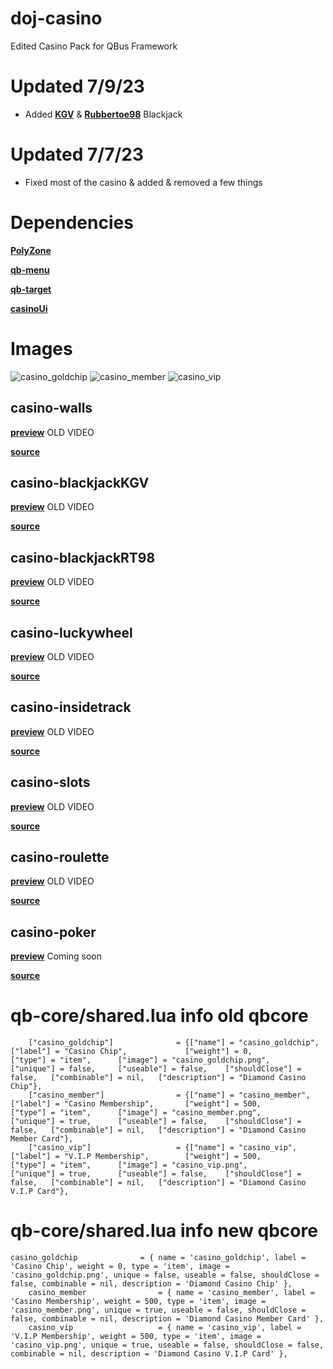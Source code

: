 # doj-casino 

Edited Casino Pack for QBus Framework


# Updated 7/9/23
- Added **[KGV](https://github.com/Xinerki/kgv-blackjack)** & **[Rubbertoe98](https://github.com/rubbertoe98)** Blackjack 
# Updated 7/7/23
- Fixed most of the casino & added & removed a few things




# Dependencies
**[PolyZone](https://github.com/mkafrin/PolyZone)** 

**[qb-menu](https://github.com/qbcore-framework/qb-menu)**

**[qb-target](https://github.com/BerkieBb/qb-target)** 

**[casinoUi](https://github.com/dojwun/casinoUi)**

# Images
![casino_goldchip](https://i.imgur.com/7NPjx6H.png)
![casino_member](https://i.imgur.com/SOxFphs.png)
![casino_vip](https://i.imgur.com/nBvSini.png)



## casino-walls

**[preview](https://streamable.com/jem98k)** OLD VIDEO

**[source](https://forum.cfx.re/t/cayo-perico-casino-dlc-ipl-loader/2099391)**

## casino-blackjackKGV

**[preview](https://streamable.com/jpabhl)** OLD VIDEO

**[source](https://github.com/Xinerki/kgv-blackjack)**

## casino-blackjackRT98

**[preview](https://streamable.com/rfjiol)**  OLD VIDEO

**[source](https://github.com/rubbertoe98/DiamondBlackjack)**


## casino-luckywheel 

**[preview](https://streamable.com/ucv48w)** OLD VIDEO

**[source](https://github.com/Sn0wBiT/esx_tpnrp_luckywheel)**

## casino-insidetrack
 
**[preview](https://streamable.com/m5eyk)** OLD VIDEO

**[source](https://github.com/MRV6/mp_insidetrack)**

## casino-slots 

**[preview](https://streamable.com/5xwkki)** OLD VIDEO

**[source](https://github.com/ChatDisabled/dc-casino/tree/nice)** 

## casino-roulette

**[preview](https://streamable.com/85vjqc)** OLD VIDEO

**[source](https://forum.cfx.re/t/standalone-paid-aquiver-casino-roulette/2925508)**

## casino-poker

**[preview](NONE)** Coming soon

**[source](https://forum.cfx.re/t/standalone-paid-aquiver-three-card-poker/3378769)**

# qb-core/shared.lua info old qbcore
```
	["casino_goldchip"] 			 = {["name"] = "casino_goldchip", 			 ["label"] = "Casino Chip", 			["weight"] = 0, 		["type"] = "item", 		["image"] = "casino_goldchip.png", 				["unique"] = false, 	["useable"] = false, 	["shouldClose"] = false,   ["combinable"] = nil,   ["description"] = "Diamond Casino Chip"},
	["casino_member"] 				 = {["name"] = "casino_member", 			 ["label"] = "Casino Membership", 		["weight"] = 500, 		["type"] = "item", 		["image"] = "casino_member.png", 				["unique"] = true, 		["useable"] = false, 	["shouldClose"] = false,   ["combinable"] = nil,   ["description"] = "Diamond Casino Member Card"},
	["casino_vip"] 					 = {["name"] = "casino_vip", 			 	 ["label"] = "V.I.P Membership", 		["weight"] = 500, 		["type"] = "item", 		["image"] = "casino_vip.png", 				    ["unique"] = true, 		["useable"] = false, 	["shouldClose"] = false,   ["combinable"] = nil,   ["description"] = "Diamond Casino V.I.P Card"},
``` 
#  qb-core/shared.lua info new qbcore
```
casino_goldchip              = { name = 'casino_goldchip', label = 'Casino Chip', weight = 0, type = 'item', image = 'casino_goldchip.png', unique = false, useable = false, shouldClose = false, combinable = nil, description = 'Diamond Casino Chip' },
    casino_member                = { name = 'casino_member', label = 'Casino Membership', weight = 500, type = 'item', image = 'casino_member.png', unique = true, useable = false, shouldClose = false, combinable = nil, description = 'Diamond Casino Member Card' },
    casino_vip                   = { name = 'casino_vip', label = 'V.I.P Membership', weight = 500, type = 'item', image = 'casino_vip.png', unique = true, useable = false, shouldClose = false, combinable = nil, description = 'Diamond Casino V.I.P Card' },
```
